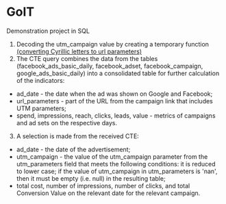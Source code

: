 # GoIT
Demonstration project in SQL
1. Decoding the utm_campaign value by creating a temporary function [(converting Cyrillic letters to url parameters)](https://github.com/Andriy-9/GoIT/blob/0cca9a4a91f9bcab1a44b6332bb8c411074c9c05/Demonstration_project_SQL.txt#L1)
2. The CTE query combines the data from the tables (facebook_ads_basic_daily, facebook_adset, facebook_campaign, google_ads_basic_daily) into a consolidated table for further calculation of the indicators:
- ad_date - the date when the ad was shown on Google and Facebook;
- url_parameters - part of the URL from the campaign link that includes UTM parameters;
- spend, impressions, reach, clicks, leads, value - metrics of campaigns and ad sets on the respective days.
3. A selection is made from the received CTE:
- ad_date - the date of the advertisement;
- utm_campaign - the value of the utm_campaign parameter from the utm_parameters field that meets the following conditions: it is reduced to lower case; if the value of utm_campaign in utm_parameters is 'nan', then it must be empty (i.e. null) in the resulting table;
- total cost, number of impressions, number of clicks, and total Conversion Value on the relevant date for the relevant campaign.
